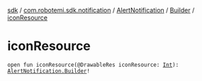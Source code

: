 [sdk](../../../index.md) / [com.robotemi.sdk.notification](../../index.md) / [AlertNotification](../index.md) / [Builder](index.md) / [iconResource](./icon-resource.md)

# iconResource

`open fun iconResource(@DrawableRes iconResource: `[`Int`](https://kotlinlang.org/api/latest/jvm/stdlib/kotlin/-int/index.html)`): `[`AlertNotification.Builder`](index.md)`!`